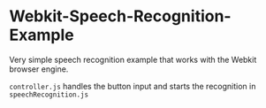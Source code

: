 # Webkit-Speech-Recognition-Example

Very simple speech recognition example that works with the Webkit browser engine.

```controller.js``` handles the button input and starts the recognition in ```speechRecognition.js```
